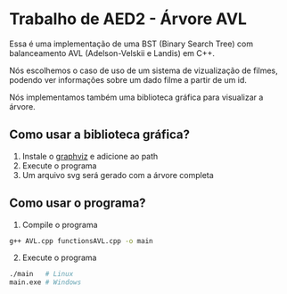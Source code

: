 # Trabalho de AED2 - Árvore AVL
Essa é uma implementação de uma BST (Binary Search Tree) com balanceamento AVL (Adelson-Velskii e Landis) em C++.

Nós escolhemos o caso de uso de um sistema de vizualização de filmes, podendo ver informações sobre um dado filme a partir de um id.

Nós implementamos também uma biblioteca gráfica para visualizar a árvore.

## Como usar a biblioteca gráfica?
1) Instale o [graphviz](https://www.graphviz.org/download/) e adicione ao path
2) Execute o programa
3) Um arquivo svg será gerado com a árvore completa

## Como usar o programa?
1) Compile o programa
```bash
g++ AVL.cpp functionsAVL.cpp -o main
```
2) Execute o programa
```bash
./main 	 # Linux
main.exe # Windows
```
